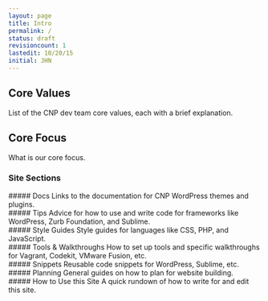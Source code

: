```yaml
---
layout: page
title: Intro
permalink: /
status: draft
revisioncount: 1
lastedit: 10/20/15
initial: JHN
---
```


## Core Values

List of the CNP dev team core values, each with a brief explanation.

## Core Focus

What is our core focus.

### Site Sections

<div class="row">

<div class="columns medium-4">
<div class="panel" markdown="block">
##### Docs
Links to the documentation for CNP WordPress themes and plugins.
</div><!-- panel -->
</div><!-- medium-4 -->

<div class="columns medium-4">
<div class="panel" markdown="block">
##### Tips
Advice for how to use and write code for frameworks like WordPress, Zurb Foundation, and Sublime.
</div><!-- panel -->
</div><!-- medium-4 -->

<div class="columns medium-4">
<div class="panel" markdown="block">
##### Style Guides
Style guides for languages like CSS, PHP, and JavaScript.
</div><!-- panel -->
</div><!-- medium-4 -->

</div><!-- row -->

<div class="row">

<div class="columns medium-4">
<div class="panel" markdown="block">
##### Tools &amp; Walkthroughs
How to set up tools and specific walkthroughs for Vagrant, Codekit, VMware Fusion, etc.
</div><!-- panel -->
</div><!-- medium-4 -->

<div class="columns medium-4">
<div class="panel" markdown="block">
##### Snippets
Reusable code snippets for WordPress, Sublime, etc.
</div><!-- panel -->
</div><!-- medium-4 -->

<div class="columns medium-4">
<div class="panel" markdown="block">
##### Planning
General guides on how to plan for website building.
</div><!-- panel -->
</div><!-- medium-4 -->

</div><!-- row -->

<div class="row">

<div class="columns medium-4">
<div class="panel" markdown="block">
##### How to Use this Site
A quick rundown of how to write for and edit this site.
</div><!-- panel -->
</div><!-- medium-4 -->

</div><!-- row -->

